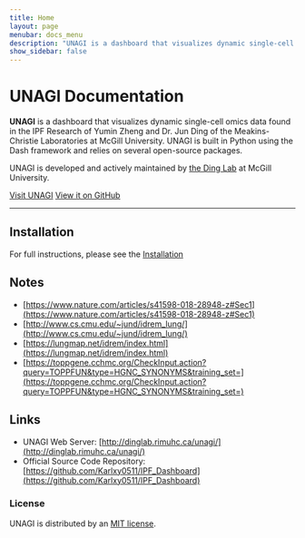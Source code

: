 ```yaml
---
title: Home
layout: page
menubar: docs_menu
description: "UNAGI is a dashboard that visualizes dynamic single-cell omics data found in the IPF Research."
show_sidebar: false
---
```


# UNAGI Documentation

**UNAGI** is a dashboard that visualizes dynamic single-cell omics data found in the IPF Research of Yumin Zheng and Dr. Jun Ding of the Meakins-Christie Laboratories at McGill University. UNAGI is built in Python using the Dash framework and relies on several open-source packages.

UNAGI is developed and actively maintained by [the Ding Lab](https://junding.lab.mcgill.ca/) at McGill University.

[Visit UNAGI](http://dinglab.rimuhc.ca/unagi/) [View it on GitHub](https://github.com/Karlxy0511/IPF_Dashboard)

---
## Installation
For full instructions, please see the [Installation](/docs/getting-started/installation/)

## Notes
* [https://www.nature.com/articles/s41598-018-28948-z#Sec1](https://www.nature.com/articles/s41598-018-28948-z#Sec1)
* [http://www.cs.cmu.edu/~jund/idrem_lung/](http://www.cs.cmu.edu/~jund/idrem_lung/)
* [https://lungmap.net/idrem/index.html](https://lungmap.net/idrem/index.html)
* [https://toppgene.cchmc.org/CheckInput.action?query=TOPPFUN&type=HGNC_SYNONYMS&training_set=](https://toppgene.cchmc.org/CheckInput.action?query=TOPPFUN&type=HGNC_SYNONYMS&training_set=)


## Links
* UNAGI Web Server: [http://dinglab.rimuhc.ca/unagi/](http://dinglab.rimuhc.ca/unagi/)
* Official Source Code Repository: [https://github.com/Karlxy0511/IPF_Dashboard](https://github.com/Karlxy0511/IPF_Dashboard)

### License
UNAGI is distributed by an [MIT license](https://github.com/Karlxy0511/IPF_Dashboard/blob/main/LICENSE.md).
